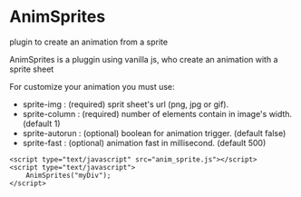 # AnimSprites
plugin to create an animation from a sprite

AnimSprites is a pluggin using vanilla js, who create an animation with a sprite sheet

For customize your animation you must use:
  - sprite-img : (required) sprit sheet's url (png, jpg or gif).
  - sprite-column : (required) number of elements contain in image's width. (default 1)
  - sprite-autorun : (optional) boolean for animation trigger. (default false)
  - sprite-fast : (optional) animation fast in millisecond. (default 500)
  
  <div class="myDiv" sprite-img="image.png" sprite-column="6" sprite-autorun="false" sprite-fast="200" onmouseover="StartAnimSprites('myDiv')" onmouseout="StopAnimSprites('myDiv')"> </div>

	<script type="text/javascript" src="anim_sprite.js"></script>
	<script type="text/javascript">
		AnimSprites("myDiv");
	</script>
